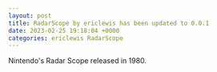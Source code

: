 ```yaml
---
layout: post
title: RadarScope by ericlewis has been updated to 0.0.1
date: 2023-02-25 19:18:04 +0000
categories: ericlewis RadarScope
---
```

Nintendo's Radar Scope released in 1980.
